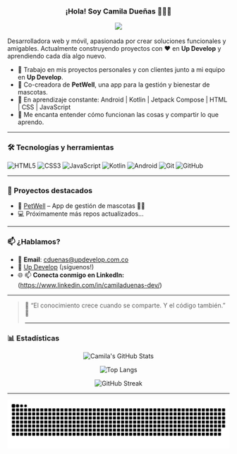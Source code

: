 ### <p align="center"> ¡Hola! Soy Camila Dueñas 👩‍💻✨</p>

<p align="center">
 <img src="https://readme-typing-svg.herokuapp.com/?lines=Desarrolladora+de+Software💻;Cofundadora+de+Up+Develop🚀;Creando+soluciones+digitales✨;&center=true&width=420&height=45">
</p>

Desarrolladora web y móvil, apasionada por crear soluciones funcionales y amigables. Actualmente construyendo proyectos con ❤️ en **Up Develop** y aprendiendo cada día algo nuevo.

- 💼 Trabajo en mis proyectos personales y con clientes junto a mi equipo en **Up Develop**.
- 🐾 Co-creadora de **PetWell**, una app para la gestión y bienestar de mascotas.
- 🌱 En aprendizaje constante: Android | Kotlin | Jetpack Compose | HTML | CSS | JavaScript
- 🧠 Me encanta entender cómo funcionan las cosas y compartir lo que aprendo.

---

### 🛠️ Tecnologías y herramientas

![HTML5](https://img.shields.io/badge/-HTML5-E34F26?logo=html5&logoColor=fff&style=flat)
![CSS3](https://img.shields.io/badge/-CSS3-1572B6?logo=css3&logoColor=fff&style=flat)
![JavaScript](https://img.shields.io/badge/-JavaScript-F7DF1E?logo=javascript&logoColor=000&style=flat)
![Kotlin](https://img.shields.io/badge/-Kotlin-0095D5?logo=kotlin&logoColor=fff&style=flat)
![Android](https://img.shields.io/badge/-Android-3DDC84?logo=android&logoColor=fff&style=flat)
![Git](https://img.shields.io/badge/-Git-F05032?logo=git&logoColor=fff&style=flat)
![GitHub](https://img.shields.io/badge/-GitHub-181717?logo=github&logoColor=fff&style=flat)

---

### 📌 Proyectos destacados

- 🔧 [PetWell](https://github.com/Duenas1521/PetWell) – App de gestión de mascotas 🐶🐱
- 💻 Próximamente más repos actualizados...

---

### 📫 ¿Hablamos?

- 📩 **Email**: cduenas@updevelop.com.co
- 🧠 [Up Develop](https://github.com/updevelop) (¡síguenos!)
- 🌐 📫 **Conecta conmigo en LinkedIn:** (https://www.linkedin.com/in/camiladuenas-dev/)

---


> 💬 “El conocimiento crece cuando se comparte. Y el código también.” 🚀
>
> 
> ---

### 📊 Estadísticas

<div align="center">
  
  ![Camila's GitHub Stats](https://github-readme-stats.vercel.app/api?username=camiladuenas-dev&show_icons=true&theme=tokyonight)
  
  ![Top Langs](https://github-readme-stats.vercel.app/api/top-langs/?username=camiladuenas-dev&layout=compact&theme=tokyonight)
  
  ![GitHub Streak](https://github-readme-streak-stats.herokuapp.com/?user=camiladuenas-dev&theme=tokyonight)

</div>

---

![Snake animation](https://raw.githubusercontent.com/Platane/Platane/output/github-contribution-grid-snake.svg?user=camiladuenas-dev&theme=dracula)

